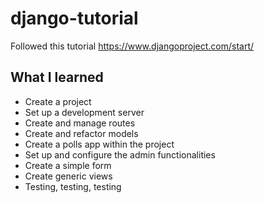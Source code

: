 # django-tutorial
Followed this tutorial https://www.djangoproject.com/start/
## What I learned
* Create a project
* Set up a development server
* Create and manage routes
* Create and refactor models
* Create a polls app within the project
* Set up and configure the admin functionalities
* Create a simple form
* Create generic views
* Testing, testing, testing